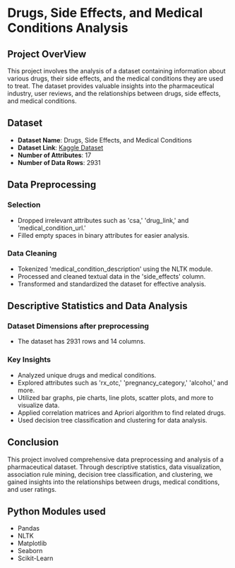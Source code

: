 # Drugs, Side Effects, and Medical Conditions Analysis

## Project OverView

This project involves the analysis of a dataset containing information about various drugs, their side effects, and the medical conditions they are used to treat. The dataset provides valuable insights into the pharmaceutical industry, user reviews, and the relationships between drugs, side effects, and medical conditions.

## Dataset

- **Dataset Name**: Drugs, Side Effects, and Medical Conditions
- **Dataset Link**: [Kaggle Dataset](https://www.kaggle.com/datasets/jithinanievarghese/drugs-side-effects-and-medical-condition)
- **Number of Attributes**: 17
- **Number of Data Rows**: 2931

## Data Preprocessing

### Selection
- Dropped irrelevant attributes such as 'csa,' 'drug_link,' and 'medical_condition_url.'
- Filled empty spaces in binary attributes for easier analysis.

### Data Cleaning
- Tokenized 'medical_condition_description' using the NLTK module.
- Processed and cleaned textual data in the 'side_effects' column.
- Transformed and standardized the dataset for effective analysis.

## Descriptive Statistics and Data Analysis

### Dataset Dimensions after preprocessing
- The dataset has 2931 rows and 14 columns.

### Key Insights
- Analyzed unique drugs and medical conditions.
- Explored attributes such as 'rx_otc,' 'pregnancy_category,' 'alcohol,' and more.
- Utilized bar graphs, pie charts, line plots, scatter plots, and more to visualize data.
- Applied correlation matrices and Apriori algorithm to find related drugs.
- Used decision tree classification and clustering for data analysis.

## Conclusion

This project involved comprehensive data preprocessing and analysis of a pharmaceutical dataset. Through descriptive statistics, data visualization, association rule mining, decision tree classification, and clustering, we gained insights into the relationships between drugs, medical conditions, and user ratings.



## Python Modules used
- Pandas
- NLTK
- Matplotlib
- Seaborn
- Scikit-Learn
